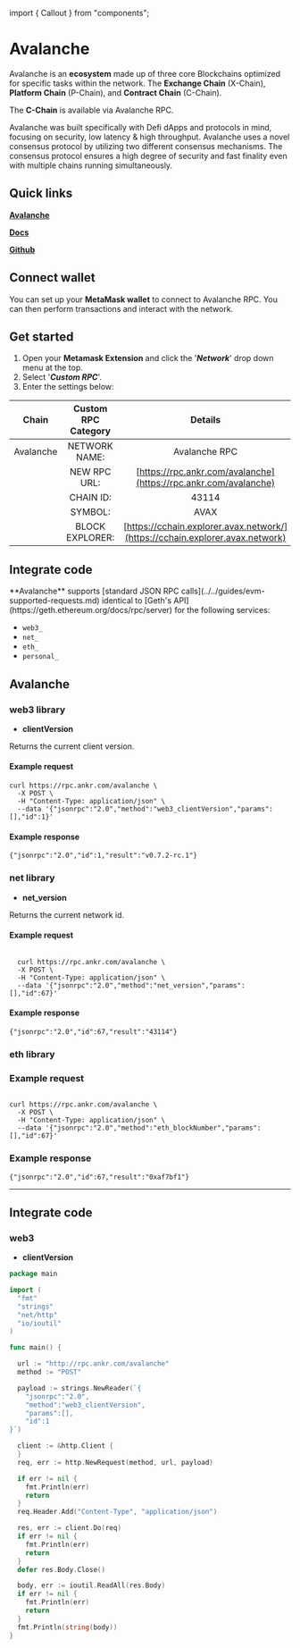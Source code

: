 import { Callout } from "components";

# Avalanche

Avalanche is an **ecosystem** made up of three core Blockchains optimized for specific tasks within the network. The **Exchange Chain** (X-Chain), **Platform Chain** (P-Chain), and **Contract Chain** (C-Chain).

The **C-Chain** is available via Avalanche RPC.

Avalanche was built specifically with Defi dApps and protocols in mind, focusing on security, low latency & high throughput. Avalanche uses a novel consensus protocol by utilizing two different consensus mechanisms. The consensus protocol ensures a high degree of security and fast finality even with multiple chains running simultaneously.

## Quick links

[**Avalanche**](https://www.avalabs.org)

[**Docs**](https://docs.avax.network/build/avalanchego-apis/issuing-api-calls)

[**Github**](https://github.com/ava-labs)


## Connect wallet

You can set up your **MetaMask wallet** to connect to Avalanche RPC. You can then perform transactions and interact with the network.

## Get started

1. Open your **Metamask Extension** and click the '_**Network**_' drop down menu at the top.
2. Select '_**Custom RPC**_'.
3. Enter the settings below:

|   Chain   | Custom RPC Category |                                    Details                                    |
| :-------: | :-----------------: | :---------------------------------------------------------------------------: |
| Avalanche |    NETWORK NAME:    |                                 Avalanche RPC                                 |
|           |     NEW RPC URL:    |        [https://rpc.ankr.com/avalanche](https://rpc.ankr.com/avalanche)       |
|           |      CHAIN ID:      |                                     43114                                     |
|           |       SYMBOL:       |                                      AVAX                                     |
|           |   BLOCK EXPLORER:   | [https://cchain.explorer.avax.network/](https://cchain.explorer.avax.network) |


## Integrate code

<Callout>
**Avalanche** supports [standard JSON RPC calls](../../guides/evm-supported-requests.md) identical to [Geth's API](https://geth.ethereum.org/docs/rpc/server) for the following services:

- `web3_`
- `net_`
- `eth_`
- `personal_`
</Callout>

## Avalanche

### web3 library

- **clientVersion**

Returns the current client version.

#### Example request

```
curl https://rpc.ankr.com/avalanche \
  -X POST \
  -H "Content-Type: application/json" \
  --data '{"jsonrpc":"2.0","method":"web3_clientVersion","params":[],"id":1}'
```

#### Example response

```
{"jsonrpc":"2.0","id":1,"result":"v0.7.2-rc.1"}
```

### net library

- **net_version**

Returns the current network id.


#### Example request

```
  
  curl https://rpc.ankr.com/avalanche \
  -X POST \
  -H "Content-Type: application/json" \
  --data '{"jsonrpc":"2.0","method":"net_version","params":[],"id":67}'
```

#### Example response

```
{"jsonrpc":"2.0","id":67,"result":"43114"}
```

### eth library

### Example request

```

curl https://rpc.ankr.com/avalanche \
  -X POST \
  -H "Content-Type: application/json" \
  --data '{"jsonrpc":"2.0","method":"eth_blockNumber","params":[],"id":67}'
```

### Example response

```
{"jsonrpc":"2.0","id":67,"result":"0xaf7bf1"}
```

---
## Integrate code

### web3 

- **clientVersion**

```go
package main

import (
  "fmt"
  "strings"
  "net/http"
  "io/ioutil"
)

func main() {

  url := "http://rpc.ankr.com/avalanche"
  method := "POST"

  payload := strings.NewReader(`{
	"jsonrpc":"2.0",
	"method":"web3_clientVersion",
	"params":[],
	"id":1
}`)

  client := &http.Client {
  }
  req, err := http.NewRequest(method, url, payload)

  if err != nil {
    fmt.Println(err)
    return
  }
  req.Header.Add("Content-Type", "application/json")

  res, err := client.Do(req)
  if err != nil {
    fmt.Println(err)
    return
  }
  defer res.Body.Close()

  body, err := ioutil.ReadAll(res.Body)
  if err != nil {
    fmt.Println(err)
    return
  }
  fmt.Println(string(body))
}
```
